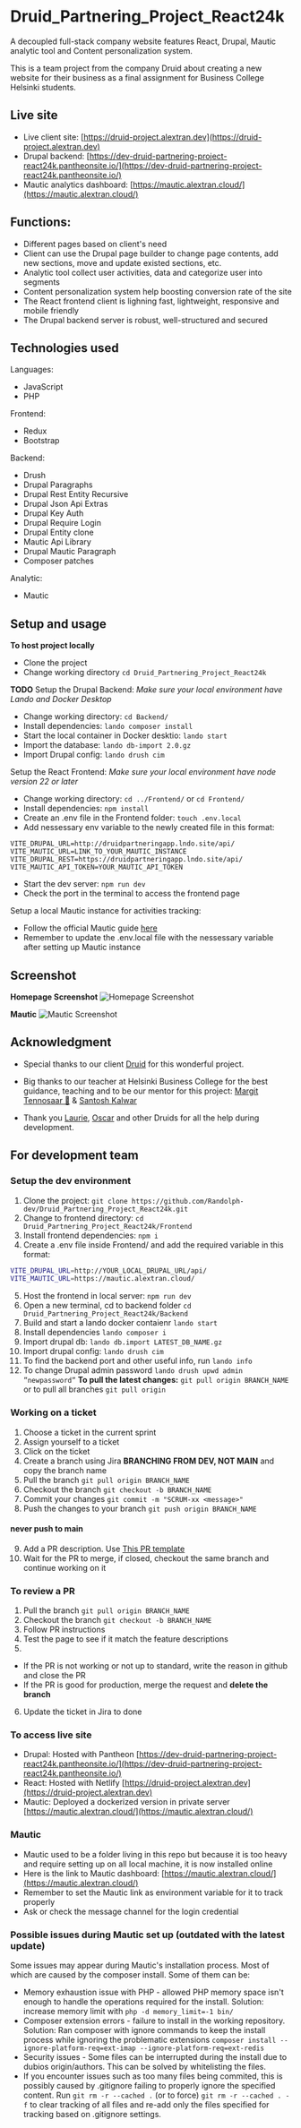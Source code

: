 # Druid_Partnering_Project_React24k
A decoupled full-stack company website features React, Drupal, Mautic analytic tool and Content personalization system. 

This is a team project from the company Druid about creating a new website for their business as a final assignment for Business College Helsinki students.

## Live site
- Live client site: [https://druid-project.alextran.dev](https://druid-project.alextran.dev)
- Drupal backend: [https://dev-druid-partnering-project-react24k.pantheonsite.io/](https://dev-druid-partnering-project-react24k.pantheonsite.io/)
- Mautic analytics dashboard: [https://mautic.alextran.cloud/](https://mautic.alextran.cloud/)

## Functions:
- Different pages based on client's need
- Client can use the Drupal page builder to change page contents, add new sections, move and update existed sections, etc.
- Analytic tool collect user activities, data and categorize user into segments
- Content personalization system help boosting conversion rate of the site
- The React frontend client is lighning fast, lightweight, responsive and mobile friendly
- The Drupal backend server is robust, well-structured and secured

## Technologies used

Languages:
- JavaScript
- PHP

Frontend:
- Redux
- Bootstrap

Backend:
- Drush
- Drupal Paragraphs
- Drupal Rest Entity Recursive
- Drupal Json Api Extras
- Drupal Key Auth
- Drupal Require Login
- Drupal Entity clone
- Mautic Api Library
- Drupal Mautic Paragraph
- Composer patches

Analytic:
- Mautic

## Setup and usage
**To host project locally**
- Clone the project
- Change working directory ```cd Druid_Partnering_Project_React24k```

**TODO**
Setup the Drupal Backend:
_Make sure your local environment have Lando and Docker Desktop_
- Change working directory: `cd Backend/`
- Install dependencies: `lando composer install`
- Start the local container in Docker desktio: `lando start`
- Import the database: `lando db-import 2.0.gz`
- Import Drupal config: `lando drush cim`

Setup the React Frontend:
_Make sure your local environment have node version 22 or later_
- Change working directory: `cd ../Frontend/` or `cd Frontend/`
- Install dependencies: `npm install`
- Create an .env file in the Frontend folder: `touch .env.local`
- Add nessessary env variable to the newly created file in this format: 
```shell
VITE_DRUPAL_URL=http://druidpartneringapp.lndo.site/api/
VITE_MAUTIC_URL=LINK_TO_YOUR_MAUTIC_INSTANCE
VITE_DRUPAL_REST=https://druidpartneringapp.lndo.site/api/
VITE_MAUTIC_API_TOKEN=YOUR_MAUTIC_API_TOKEN
```
- Start the dev server: `npm run dev`
- Check the port in the terminal to access the frontend page

Setup a local Mautic instance for activities tracking:
- Follow the official Mautic guide [here](https://github.com/mautic/mautic)
- Remember to update the .env.local file with the nessessary variable after setting up Mautic instance

## Screenshot
**Homepage Screenshot**
![Homepage Screenshot](./Frontend/Screenshots/homepage_screenshot.png)

**Mautic**
![Mautic Screenshot](./Frontend/Screenshots/mautic_screenshot.png)

## Acknowledgment
- Special thanks to our client [Druid](https://druid.fi) for this wonderful project.

- Big thanks to our teacher at Helsinki Business College for the best guidance, teaching and to be our mentor for this project: [Margit Tennosaar 🦊](https://github.com/margittennosaar) & [Santosh Kalwar](https://github.com/kalwar)

- Thank you [Laurie](https://github.com/laurielim/), [Oscar](https://github.com/OscarJonasson) and other Druids for all the help during development.

## For development team
### Setup the dev environment
1. Clone the project: `git clone https://github.com/Randolph-dev/Druid_Partnering_Project_React24k.git`
2. Change to frontend directory: `cd Druid_Partnering_Project_React24k/Frontend`
3. Install frontend dependencies: `npm i`
4. Create a .env file inside Frontend/ and add the required variable in this format:
```bash
VITE_DRUPAL_URL=http://YOUR_LOCAL_DRUPAL_URL/api/
VITE_MAUTIC_URL=https://mautic.alextran.cloud/
```
5. Host the frontend in local server: `npm run dev`
6. Open a new terminal, cd to backend folder `cd Druid_Partnering_Project_React24k/Backend`
7. Build and start a lando docker contaienr `lando start`
8. Install dependencies `lando composer i`
9. Import drupal db: `lando db.import LATEST_DB_NAME.gz`
10. Import drupal config: `lando drush cim`
11. To find the backend port and other useful info, run `lando info`
12. To change Drupal admin password ```lando drush upwd admin ”newpassword”```
**To pull the latest changes:** ```git pull origin BRANCH_NAME``` or to pull all branches ```git pull origin```

### Working on a ticket
1. Choose a ticket in the current sprint
2. Assign yourself to a ticket
3. Click on the ticket
4. Create a branch using Jira **BRANCHING FROM DEV, NOT MAIN** and copy the branch name
5. Pull the branch `git pull origin BRANCH_NAME`
6. Checkout the branch `git checkout -b BRANCH_NAME`
7. Commit your changes `git commit -m "SCRUM-xx <message>"`
8. Push the changes to your branch `git push origin BRANCH_NAME`
#### **never push to main**
9. Add a PR description. Use [This PR template](PR_template.md)
10. Wait for the PR to merge, if closed, checkout the same branch and continue working on it

### To review a PR
1. Pull the branch ```git pull origin BRANCH_NAME```
2. Checkout the branch ```git checkout -b BRANCH_NAME```
3. Follow PR instructions
4. Test the page to see if it match the feature descriptions
5. 
- If the PR is not working or not up to standard, write the reason in github and close the PR
- If the PR is good for production, merge the request and **delete the branch**
6. Update the ticket in Jira to done

### To access live site
- Drupal: Hosted with Pantheon [https://dev-druid-partnering-project-react24k.pantheonsite.io/](https://dev-druid-partnering-project-react24k.pantheonsite.io/)
- React: Hosted with Netlify [https://druid-project.alextran.dev](https://druid-project.alextran.dev)
- Mautic: Deployed a dockerized version in private server [https://mautic.alextran.cloud/](https://mautic.alextran.cloud/)

### Mautic
- Mautic used to be a folder living in this repo but because it is too heavy and require setting up on all local machine,
it is now installed online
- Here is the link to Mautic dashboard: [https://mautic.alextran.cloud/](https://mautic.alextran.cloud/)
- Remember to set the Mautic link as environment variable for it to track properly
- Ask or check the message channel for the login credential

### Possible issues during Mautic set up (outdated with the latest update)
Some issues may appear during Mautic's installation process. Most of which are caused by the composer install. Some of them can be:
- Memory exhaustion issue with PHP - allowed PHP memory space isn't enough to handle the operations required for the install. Solution: increase memory limit with ```php -d memory_limit=-1 bin/ ```
- Composer extension errors - failure to install in the working repository. Solution: Ran composer with ignore commands to keep the install process while ignoring the problematic extensions ```composer install --ignore-platform-req=ext-imap --ignore-platform-req=ext-redis```
- Security issues - Some files can be interrupted during the install due to dubios origin/authors. This can be solved by whitelisting the files.
- If you encounter issues such as too many files being commited, this is possibly caused by .gitignore failing to properly ignore the specified content. Run ```git rm -r --cached .``` (or to force) ```git rm -r --cached . -f``` to clear tracking of all files and re-add only the files specified for tracking based on .gitignore settings. 
